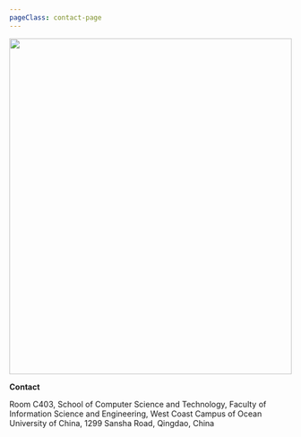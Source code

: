 ```yaml
---
pageClass: contact-page
---
```


<img src="/campus.jpg" style="width: 100%;
height: 100%;
object-fit: contain;
max-height: 600px;">

**Contact**

Room C403, School of Computer Science and Technology, Faculty of Information Science and Engineering, West Coast Campus of Ocean University of China, 1299 Sansha Road, Qingdao, China


<ClientOnly>
<BaiduMap/>
</ClientOnly>

<style lang="stylus">

.contact-page
  background-color #fafbfc



.theme-container.contact-page .page
  width 1000px
  margin: 0 auto


@media (max-width: 1100px)
    .theme-container.contact-page .page
      width 1050px      
      margin: 0 auto      
    .mapdiv
      width: 800px !important;
      height: 350px !important
    

@media (max-width: $MQMobile)
    .theme-container.contact-page .page
      width 710px
       margin: 0 auto
    .mapdiv
      width: 100% !important;
      height: 350px !important

@media (max-width: $MQMobileNarrow)
    .theme-container.contact-page .page
      width 100%
      margin: 0 auto
</style>
